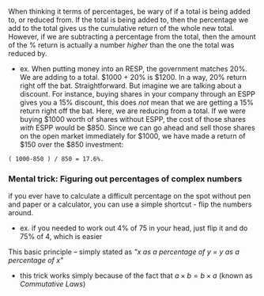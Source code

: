 
When thinking it terms of percentages, be wary of if a total is being added to, or reduced from. If the total is being added to, then the percentage we add to the total gives us the cumulative return of the whole new total. However, if we are subtracting a percentage from the total, then the amount of the % return is actually a number *higher* than the one the total was reduced by.
- ex. When putting money into an RESP, the government matches 20%. We are adding to a total. $1000 + 20% is $1200. In a way, 20% return right off the bat. Straightforward. But imagine we are talking about a discount. For instance, buying shares in your company through an ESPP gives you a 15% discount, this does *not* mean that we are getting a 15% return right off the bat. Here, we are reducing from a total. If we were buying $1000 worth of shares without ESPP, the cost of those shares *with* ESPP would be $850. Since we can go ahead and sell those shares on the open market immediately for $1000, we have made a return of $150 over the $850 investment:
```
( 1000-850 ) / 850 = 17.6%.
```

### Mental trick: Figuring out percentages of complex numbers
if you ever have to calculate a difficult percentage on the spot without pen and paper or a calculator, you can use a simple shortcut - flip the numbers around.
- ex. if you needed to work out 4% of 75 in your head, just flip it and do 75% of 4, which is easier

This basic principle – simply stated as *"x as a percentage of y = y as a percentage of x"*
- this trick works simply because of the fact that $a × b  =  b × a$ (known as *Commutative Laws*)